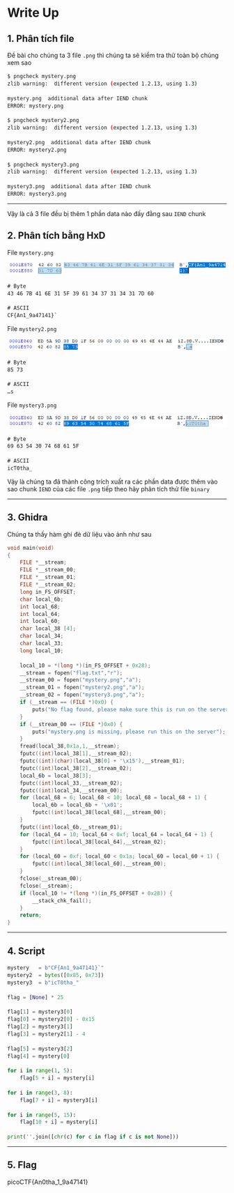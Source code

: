 # Write Up

## 1. **Phân tích file**

Đề bài cho chúng ta 3 file `.png` thì chúng ta sẽ kiểm tra thử toàn bộ chúng xem sao

```bash
$ pngcheck mystery.png
zlib warning:  different version (expected 1.2.13, using 1.3)

mystery.png  additional data after IEND chunk
ERROR: mystery.png

$ pngcheck mystery2.png
zlib warning:  different version (expected 1.2.13, using 1.3)

mystery2.png  additional data after IEND chunk
ERROR: mystery2.png

$ pngcheck mystery3.png
zlib warning:  different version (expected 1.2.13, using 1.3)

mystery3.png  additional data after IEND chunk
ERROR: mystery3.png
```

---

Vậy là cả 3 file đều bị thêm 1 phần data nào đấy đằng sau `IEND` chunk

## 2. **Phân tích bằng HxD**

File `mystery.png`

![alt text](image.png)

```txt
# Byte
43 46 7B 41 6E 31 5F 39 61 34 37 31 34 31 7D 60

# ASCII
CF{An1_9a47141}`
```

File `mystery2.png`

![alt text](image-1.png)

```txt
# Byte
85 73

# ASCII
…s
```

File `mystery3.png`

![alt text](image-2.png)

```txt
# Byte
69 63 54 30 74 68 61 5F

# ASCII
icT0tha_
```

Vậy là chúng ta đã thành công trích xuất ra các phần data được thêm vào sao chunk `IEND` của các file `.png` tiếp theo hãy phân tích thử file `binary`

---

## 3. **Ghidra**

Chúng ta thấy hàm ghi đè dữ liệu vào ảnh như sau

```c
void main(void)
{
    FILE *__stream;
    FILE *__stream_00;
    FILE *__stream_01;
    FILE *__stream_02;
    long in_FS_OFFSET;
    char local_6b;
    int local_68;
    int local_64;
    int local_60;
    char local_38 [4];
    char local_34;
    char local_33;
    long local_10;
    
    local_10 = *(long *)(in_FS_OFFSET + 0x28);
    __stream = fopen("flag.txt","r");
    __stream_00 = fopen("mystery.png","a");
    __stream_01 = fopen("mystery2.png","a");
    __stream_02 = fopen("mystery3.png","a");
    if (__stream == (FILE *)0x0) {
        puts("No flag found, please make sure this is run on the server");
    }
    if (__stream_00 == (FILE *)0x0) {
        puts("mystery.png is missing, please run this on the server");
    }
    fread(local_38,0x1a,1,__stream);
    fputc((int)local_38[1],__stream_02);
    fputc((int)(char)(local_38[0] + '\x15'),__stream_01);
    fputc((int)local_38[2],__stream_02);
    local_6b = local_38[3];
    fputc((int)local_33,__stream_02);
    fputc((int)local_34,__stream_00);
    for (local_68 = 6; local_68 < 10; local_68 = local_68 + 1) {
        local_6b = local_6b + '\x01';
        fputc((int)local_38[local_68],__stream_00);
    }
    fputc((int)local_6b,__stream_01);
    for (local_64 = 10; local_64 < 0xf; local_64 = local_64 + 1) {
        fputc((int)local_38[local_64],__stream_02);
    }
    for (local_60 = 0xf; local_60 < 0x1a; local_60 = local_60 + 1) {
        fputc((int)local_38[local_60],__stream_00);
    }
    fclose(__stream_00);
    fclose(__stream);
    if (local_10 != *(long *)(in_FS_OFFSET + 0x28)) {
        __stack_chk_fail();
    }
    return;
}
```

---

## 4. **Script**

```python
mystery   = b"CF{An1_9a47141}`"
mystery2  = bytes([0x85, 0x73])
mystery3  = b"icT0tha_"

flag = [None] * 25

flag[1] = mystery3[0]
flag[0] = mystery2[0] - 0x15
flag[2] = mystery3[1]
flag[3] = mystery2[1] - 4

flag[5] = mystery3[2]
flag[4] = mystery[0]

for i in range(1, 5):
    flag[5 + i] = mystery[i]

for i in range(3, 8):
    flag[7 + i] = mystery3[i]

for i in range(5, 15):
    flag[10 + i] = mystery[i]

print(''.join([chr(c) for c in flag if c is not None]))
```

---

## 5. **Flag**

picoCTF{An0tha_1_9a47141}
